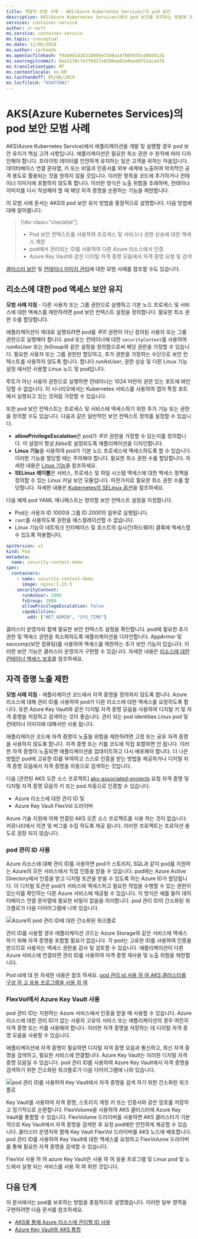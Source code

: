 ```yaml
---
title: 개발자 모범 사례 - AKS(Azure Kubernetes Services)의 pod 보안
description: AKS(Azure Kubernetes Services)에서 pod 보안을 유지하는 방법에 대한 개발자 모범 사례 알아보기
services: container-service
author: zr-msft
ms.service: container-service
ms.topic: conceptual
ms.date: 12/06/2018
ms.author: zarhoads
ms.openlocfilehash: f9d49d143b31b0b9e73d8a147605935cd88d412b
ms.sourcegitcommit: 0ae3139c7e2f9d27e8200ae02e6eed6f52aca476
ms.translationtype: MT
ms.contentlocale: ko-KR
ms.lasthandoff: 05/06/2019
ms.locfileid: "65073981"
---
```

# <a name="best-practices-for-pod-security-in-azure-kubernetes-service-aks"></a>AKS(Azure Kubernetes Services)의 pod 보안 모범 사례

AKS(Azure Kubernetes Service)에서 애플리케이션을 개발 및 실행할 경우 pod 보안 유지가 핵심 고려 사항입니다. 애플리케이션은 필요한 최소 권한 수 원칙에 따라 디자인해야 합니다. 프라이빗 데이터를 안전하게 유지하는 일은 고객을 위하는 마음입니다. 데이터베이스 연결 문자열, 키 또는 비밀과 인증서를 외부 세계에 노출하여 악의적인 공격 용도로 활용되는 것을 원하지 않을 것입니다. 이러한 항목을 코드에 추가하거나 컨테이너 이미지에 포함하지 않도록 합니다. 이러한 방식은 노출 위험을 초래하며, 컨테이너 이미지를 다시 작성해야 할 때 해당 자격 증명을 순환하는 기능을 제한합니다.

이 모범 사례 문서는 AKS의 pod 보안 유지 방법을 중점적으로 설명합니다. 다음 방법에 대해 알아봅니다.

> [!div class="checklist"]
> * Pod 보안 컨텍스트를 사용하여 프로세스 및 서비스나 권한 상승에 대한 액세스 제한
> * pod에서 관리되는 ID를 사용하여 다른 Azure 리소스에서 인증
> * Azure Key Vault와 같은 디지털 자격 증명 모음에서 자격 증명 요청 및 검색

[클러스터 보안][best-practices-cluster-security] 및 [컨테이너 이미지 관리][best-practices-container-image-management]에 대한 모범 사례를 참조할 수도 있습니다.

## <a name="secure-pod-access-to-resources"></a>리소스에 대한 pod 액세스 보안 유지

**모범 사례 지침** - 다른 사용자 또는 그룹 권한으로 실행하고 기본 노드 프로세스 및 서비스에 대한 액세스를 제한하려면 pod 보안 컨텍스트 설정을 정의합니다. 필요한 최소 권한 수를 할당합니다.

애플리케이션이 제대로 실행되려면 pod를 *루트* 권한이 아닌 정의된 사용자 또는 그룹 권한으로 실행해야 합니다. pod 또는 컨테이너에 대한 `securityContext`를 사용하여 *runAsUser* 또는 *fsGroup*와 같은 설정을 정의함으로써 해당 권한을 가정할 수 있습니다. 필요한 사용자 또는 그룹 권한만 할당하고, 추가 권한을 가정하는 수단으로 보안 컨텍스트를 사용하지 않도록 합니다. 합니다 *runAsUser*, 권한 상승 및 다른 Linux 기능 설정 에서만 사용할 Linux 노드 및 pod입니다.

루트가 아닌 사용자 권한으로 실행하면 컨테이너는 1024 미만의 권한 있는 포트에 바인딩할 수 없습니다. 이 시나리오에서는 Kubernetes 서비스를 사용하여 앱이 특정 포트에서 실행되고 있는 것처럼 가장할 수 있습니다.

또한 pod 보안 컨텍스트는 프로세스 및 서비스에 액세스하기 위한 추가 기능 또는 권한을 정의할 수도 있습니다. 다음과 같은 일반적인 보안 컨텍스트 정의를 설정할 수 있습니다.

* **allowPrivilegeEscalation**은 pod가 *루트* 권한을 가정할 수 있는지를 정의합니다. 이 설정이 항상 *false*로 설정되도록 애플리케이션을 디자인합니다.
* **Linux 기능**을 사용하여 pod가 기본 노드 프로세스에 액세스하도록 할 수 있습니다. 이러한 기능을 할당할 때는 주의해야 합니다. 필요한 최소 권한 수를 할당합니다. 자세한 내용은 [Linux 기능][linux-capabilities]을 참조하세요.
* **SELinux 레이블**은 서비스, 프로세스 및 파일 시스템 액세스에 대한 액세스 정책을 정의할 수 있는 Linux 커널 보안 모듈입니다. 마찬가지로 필요한 최소 권한 수를 할당합니다. 자세한 내용은 [Kubernetes의 SELinux 옵션][selinux-labels]을 참조하세요.

다음 예제 pod YAML 매니페스트는 정의할 보안 컨텍스트 설정을 지정합니다.

* Pod는 사용자 ID *1000*과 그룹 ID *2000*의 일부로 실행됩니다.
* `root`를 사용하도록 권한을 에스컬레이션할 수 없습니다.
* Linux 기능이 네트워크 인터페이스 및 호스트의 실시간(하드웨어) 클록에 액세스할 수 있도록 허용합니다.

```yaml
apiVersion: v1
kind: Pod
metadata:
  name: security-context-demo
spec:
  containers:
    - name: security-context-demo
      image: nginx:1.15.5
    securityContext:
      runAsUser: 1000
      fsGroup: 2000
      allowPrivilegeEscalation: false
      capabilities:
        add: ["NET_ADMIN", "SYS_TIME"]
```

클러스터 운영자와 함께 필요한 보안 컨텍스트 설정을 확인합니다. pod에 필요한 추가 권한 및 액세스 권한을 최소화하도록 애플리케이션을 디자인합니다. AppArmor 및 seccomp(보안 컴퓨팅)를 사용하여 액세스를 제한하는 추가 보안 기능이 있습니다. 이러한 보안 기능은 클러스터 운영자가 구현할 수 있습니다. 자세한 내용은 [리소스에 대한 컨테이너 액세스 보호][apparmor-seccomp]를 참조하세요.

## <a name="limit-credential-exposure"></a>자격 증명 노출 제한

**모범 사례 지침** - 애플리케이션 코드에서 자격 증명을 정의하지 않도록 합니다. Azure 리소스에 대해 관리 ID를 사용하여 pod가 다른 리소스에 대한 액세스를 요청하도록 합니다. 또한 Azure Key Vault와 같은 디지털 자격 증명 모음을 사용하여 디지털 키 및 자격 증명을 저장하고 검색하는 것이 좋습니다. 관리 되는 pod identities Linux pod 및 컨테이너 이미지에 대해서만 사용 됩니다.

애플리케이션 코드에 자격 증명이 노출될 위험을 제한하려면 고정 또는 공유 자격 증명을 사용하지 않도록 합니다. 자격 증명 또는 키를 코드에 직접 포함하면 안 됩니다. 이러한 자격 증명이 노출되면 애플리케이션을 업데이트하고 다시 배포해야 합니다. 더 나은 방법은 pod에 고유한 ID를 부여하고 스스로 인증을 받는 방법을 제공하거나 디지털 자격 증명 모음에서 자격 증명을 자동으로 검색하는 것입니다.

다음 [관련된 AKS 오픈 소스 프로젝트] [ aks-associated-projects] 요청 자격 증명 및 디지털 자격 증명 모음의 키 또는 pod 자동으로 인증할 수 있습니다.

* Azure 리소스에 대한 관리 ID 및
* Azure Key Vault FlexVol 드라이버

Azure 기술 지원에 의해 연결된 AKS 오픈 소스 프로젝트를 사용 하는 것이 없습니다. 커뮤니티에서 의견 및 버그를 수집 하도록 제공 됩니다. 이러한 프로젝트는 프로덕션 용도로 권장 되지 않습니다.

### <a name="use-pod-managed-identities"></a>pod 관리 ID 사용

Azure 리소스에 대해 관리 ID를 사용하면 pod가 스토리지, SQL과 같이 pod를 지원하는 Azure의 모든 서비스에서 직접 인증을 받을 수 있습니다. pod에는 Azure Active Directory에서 인증을 받고 디지털 토큰을 받을 수 있도록 하는 Azure ID가 할당됩니다. 이 디지털 토큰은 pod가 서비스에 액세스하고 필요한 작업을 수행할 수 있는 권한이 있는지를 확인하는 다른 Azure 서비스에 제공될 수 있습니다. 이 방식은 예를 들어 데이터베이스 연결 문자열에 필요한 비밀이 없음을 의미합니다. pod 관리 ID의 간소화된 워크플로가 다음 다이어그램에 나와 있습니다.

![Azure의 pod 관리 ID에 대한 간소화된 워크플로](media/developer-best-practices-pod-security/basic-pod-identity.png)

관리 ID를 사용할 경우 애플리케이션 코드는 Azure Storage와 같은 서비스에 액세스하기 위해 자격 증명을 포함할 필요가 없습니다. 각 pod는 고유한 ID를 사용하여 인증을 받으므로 사용자는 액세스 권한을 감사 및 검토할 수 있습니다. 애플리케이션이 다른 Azure 서비스에 연결되면 관리 ID를 사용하여 자격 증명 재사용 및 노출 위험을 제한합니다.

Pod id에 대 한 자세한 내용은 참조 하세요. [pod 관리 id 사용 하 여 AKS 클러스터를 구성 하 고 응용 프로그램을 사용 하 여][aad-pod-identity]

### <a name="use-azure-key-vault-with-flexvol"></a>FlexVol에서 Azure Key Vault 사용

pod 관리 ID는 지원하는 Azure 서비스에서 인증을 받을 때 사용할 수 있습니다. Azure 리소스에 대한 관리 ID가 없는 사용자 고유의 서비스 또는 애플리케이션의 경우 여전히 자격 증명 또는 키를 사용해야 합니다. 이러한 자격 증명을 저장하는 데 디지털 자격 증명 모음을 사용할 수 있습니다.

애플리케이션에 자격 증명이 필요하면 디지털 자격 증명 모음과 통신하고, 최신 자격 증명을 검색하고, 필요한 서비스에 연결합니다. Azure Key Vault는 이러한 디지털 자격 증명 모음일 수 있습니다. pod 관리 ID를 사용하여 Azure Key Vault에서 자격 증명을 검색하기 위한 간소화된 워크플로가 다음 다이어그램에 나와 있습니다.

![pod 관리 ID를 사용하여 Key Vault에서 자격 증명을 검색 하기 위한 간소화된 워크플로](media/developer-best-practices-pod-security/basic-key-vault-flexvol.png)

Key Vault를 사용하여 자격 증명, 스토리지 계정 키 또는 인증서와 같은 암호를 저장하고 정기적으로 순환합니다. FlexVolume을 사용하여 AKS 클러스터에 Azure Key Vault를 통합할 수 있습니다. FlexVolume 드라이버를 사용하면 AKS 클러스터가 기본적으로 Key Vault에서 자격 증명을 검색한 후 요청 pod에만 안전하게 제공할 수 있습니다. 클러스터 운영자와 함께 Key Vault FlexVol 드라이버를 AKS 노드에 배포합니다. pod 관리 ID를 사용하여 Key Vault에 대한 액세스를 요청하고 FlexVolume 드라이버를 통해 필요한 자격 증명을 검색할 수 있습니다.

FlexVol 사용 하 여 azure Key Vault은 사용 하 여 응용 프로그램 및 Linux pod 및 노드에서 실행 되는 서비스를 사용 하 여 위한 것입니다.

## <a name="next-steps"></a>다음 단계

이 문서에서는 pod를 보호하는 방법을 중점적으로 설명했습니다. 이러한 일부 영역을 구현하려면 다음 문서를 참조하세요.

* [AKS를 통해 Azure 리소스에 관리형 ID 사용][aad-pod-identity]
* [Azure Key Vault와 AKS 통합][aks-keyvault-flexvol]

<!-- EXTERNAL LINKS -->
[aad-pod-identity]: https://github.com/Azure/aad-pod-identity#demo-pod
[aks-keyvault-flexvol]: https://github.com/Azure/kubernetes-keyvault-flexvol
[linux-capabilities]: http://man7.org/linux/man-pages/man7/capabilities.7.html
[selinux-labels]: https://kubernetes.io/docs/reference/generated/kubernetes-api/v1.12/#selinuxoptions-v1-core
[aks-associated-projects]: https://github.com/Azure/AKS/blob/master/previews.md#associated-projects

<!-- INTERNAL LINKS -->
[best-practices-cluster-security]: operator-best-practices-cluster-security.md
[best-practices-container-image-management]: operator-best-practices-container-image-management.md
[aks-pod-identities]: operator-best-practices-identity.md#use-pod-identities
[apparmor-seccomp]: operator-best-practices-cluster-security.md#secure-container-access-to-resources
